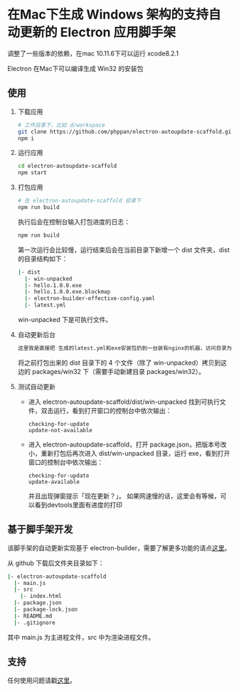 # 在Mac下生成 Windows 架构的支持自动更新的 Electron 应用脚手架

调整了一些版本的依赖，在mac 10.11.6下可以运行 xcode8.2.1

Electron 在Mac下可以编译生成 Win32 的安装包


## 使用

1. 下载应用

	```bash
	# 工作目录下，比如 d/workspace
	git clone https://github.com/phppan/electron-autoupdate-scaffold.git
	npm i
	```

2. 运行应用

	```bash
	cd electron-autoupdate-scaffold
	npm start
	```

3. 打包应用

	```bash
	# 在 electron-autoupdate-scaffold 目录下
	npm run build
	```

	执行后会在控制台输入打包进度的日志：
	
	```bash
	npm run build
	```

	第一次运行会比较慢，运行结束后会在当前目录下新增一个 dist 文件夹，dist 的目录结构如下：

	```bash
	|- dist
	  |- win-unpacked
	  |- hello.1.0.0.exe
	  |- hello.1.0.0.exe.blockmap
	  |- electron-builder-effective-config.yaml
	  |- latest.yml
	```

	win-unpacked 下是可执行文件。

4. 自动更新后台

	```bash
    这里我是直接把 生成的latest.yml和exe安装包扔到一台装有nginx的机器，访问目录为：windemo/v2
	```

	将之前打包出来的 dist 目录下的 4 个文件（除了 win-unpacked）拷贝到这边的 packages/win32 下（需要手动新建目录 packages/win32）。

5. 测试自动更新
	- 进入 electron-autoupdate-scaffold/dist/win-unpacked 找到可执行文件，双击运行，看到打开窗口的控制台中依次输出：

		```
		checking-for-update
		update-not-available
		```

	- 进入 electron-autoupdate-scaffold，打开 package.json，把版本号改小，重新打包后再次进入 dist/win-unpacked 目录，运行 exe，看到打开窗口的控制台中依次输出：

		```
		checking-for-update
		update-available
		```
		并且出现弹窗提示「现在更新？」。
        如果网速慢的话，这里会有等候，可以看到devtools里面有进度的打印

## 基于脚手架开发

该脚手架的自动更新实现基于 electron-builder，需要了解更多功能的请点[这里](https://github.com/electron-userland/electron-builder)。

从 github 下载后文件夹目录如下：

```bash
|- electron-autoupdate-scaffold
  |- main.js
  |- src
    |- index.html
  |- package.json
  |- package-lock.json
  |- README.md
  |- .gitignore
```

其中 main.js 为主进程文件，src 中为渲染进程文件。

## 支持

任何使用问题请戳[这里](https://github.com/phppan/electron-autoupdate-scaffold/issues)。
